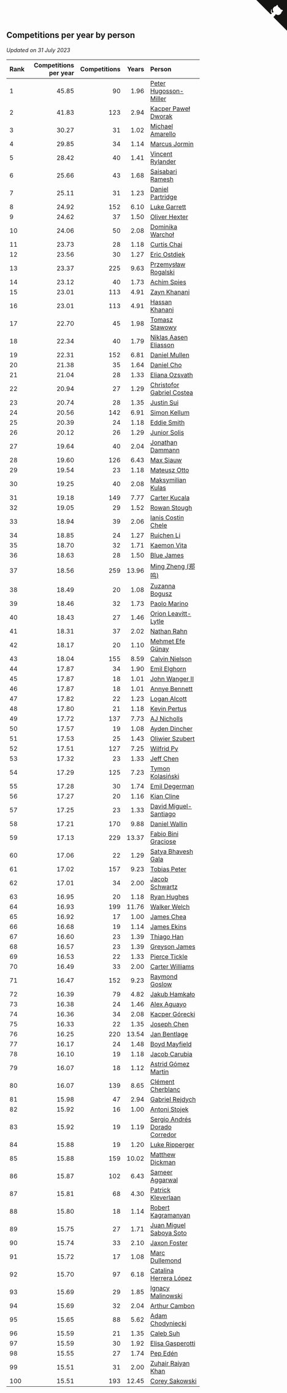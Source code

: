 ## Competitions per year by person

*Updated on 31 July 2023*

| Rank | Competitions per year | Competitions | Years | Person |
| :--- | ---: | ---: | ---: | :--- |
| 1 | 45.85 | 90 | 1.96 | [Peter Hugosson-Miller](https://www.worldcubeassociation.org/persons/2021HUGO01) |
| 2 | 41.83 | 123 | 2.94 | [Kacper Paweł Dworak](https://www.worldcubeassociation.org/persons/2020DWOR01) |
| 3 | 30.27 | 31 | 1.02 | [Michael Amarello](https://www.worldcubeassociation.org/persons/2022AMAR09) |
| 4 | 29.85 | 34 | 1.14 | [Marcus Jormin](https://www.worldcubeassociation.org/persons/2022JORM01) |
| 5 | 28.42 | 40 | 1.41 | [Vincent Rylander](https://www.worldcubeassociation.org/persons/2022RYLA01) |
| 6 | 25.66 | 43 | 1.68 | [Saisabari Ramesh](https://www.worldcubeassociation.org/persons/2021RAME01) |
| 7 | 25.11 | 31 | 1.23 | [Daniel Partridge](https://www.worldcubeassociation.org/persons/2022PART02) |
| 8 | 24.92 | 152 | 6.10 | [Luke Garrett](https://www.worldcubeassociation.org/persons/2017GARR05) |
| 9 | 24.62 | 37 | 1.50 | [Oliver Hexter](https://www.worldcubeassociation.org/persons/2022HEXT01) |
| 10 | 24.06 | 50 | 2.08 | [Dominika Warchoł](https://www.worldcubeassociation.org/persons/2021WARC01) |
| 11 | 23.73 | 28 | 1.18 | [Curtis Chai](https://www.worldcubeassociation.org/persons/2022CHAI02) |
| 12 | 23.56 | 30 | 1.27 | [Eric Ostdiek](https://www.worldcubeassociation.org/persons/2022OSTD01) |
| 13 | 23.37 | 225 | 9.63 | [Przemysław Rogalski](https://www.worldcubeassociation.org/persons/2013ROGA02) |
| 14 | 23.12 | 40 | 1.73 | [Achim Spies](https://www.worldcubeassociation.org/persons/2021SPIE01) |
| 15 | 23.01 | 113 | 4.91 | [Zayn Khanani](https://www.worldcubeassociation.org/persons/2018KHAN28) |
| 16 | 23.01 | 113 | 4.91 | [Hassan Khanani](https://www.worldcubeassociation.org/persons/2018KHAN26) |
| 17 | 22.70 | 45 | 1.98 | [Tomasz Stawowy](https://www.worldcubeassociation.org/persons/2021STAW01) |
| 18 | 22.34 | 40 | 1.79 | [Niklas Aasen Eliasson](https://www.worldcubeassociation.org/persons/2021ELIA01) |
| 19 | 22.31 | 152 | 6.81 | [Daniel Mullen](https://www.worldcubeassociation.org/persons/2016MULL04) |
| 20 | 21.38 | 35 | 1.64 | [Daniel Cho](https://www.worldcubeassociation.org/persons/2021CHOD01) |
| 21 | 21.04 | 28 | 1.33 | [Eliana Ozsvath](https://www.worldcubeassociation.org/persons/2022OZSV01) |
| 22 | 20.94 | 27 | 1.29 | [Christofor Gabriel Costea](https://www.worldcubeassociation.org/persons/2022COST03) |
| 23 | 20.74 | 28 | 1.35 | [Justin Sui](https://www.worldcubeassociation.org/persons/2022SUIJ01) |
| 24 | 20.56 | 142 | 6.91 | [Simon Kellum](https://www.worldcubeassociation.org/persons/2016KELL12) |
| 25 | 20.39 | 24 | 1.18 | [Eddie Smith](https://www.worldcubeassociation.org/persons/2022SMIT20) |
| 26 | 20.12 | 26 | 1.29 | [Junior Solis](https://www.worldcubeassociation.org/persons/2022SOLI03) |
| 27 | 19.64 | 40 | 2.04 | [Jonathan Dammann](https://www.worldcubeassociation.org/persons/2021DAMM01) |
| 28 | 19.60 | 126 | 6.43 | [Max Siauw](https://www.worldcubeassociation.org/persons/2017SIAU02) |
| 29 | 19.54 | 23 | 1.18 | [Mateusz Otto](https://www.worldcubeassociation.org/persons/2022OTTO01) |
| 30 | 19.25 | 40 | 2.08 | [Maksymilian Kulas](https://www.worldcubeassociation.org/persons/2021KULA02) |
| 31 | 19.18 | 149 | 7.77 | [Carter Kucala](https://www.worldcubeassociation.org/persons/2015KUCA01) |
| 32 | 19.05 | 29 | 1.52 | [Rowan Stough](https://www.worldcubeassociation.org/persons/2022STOU01) |
| 33 | 18.94 | 39 | 2.06 | [Ianis Costin Chele](https://www.worldcubeassociation.org/persons/2021CHEL01) |
| 34 | 18.85 | 24 | 1.27 | [Ruichen Li](https://www.worldcubeassociation.org/persons/2022LIRU02) |
| 35 | 18.70 | 32 | 1.71 | [Kaemon Vita](https://www.worldcubeassociation.org/persons/2021VITA01) |
| 36 | 18.63 | 28 | 1.50 | [Blue James](https://www.worldcubeassociation.org/persons/2022JAME01) |
| 37 | 18.56 | 259 | 13.96 | [Ming Zheng (郑鸣)](https://www.worldcubeassociation.org/persons/2009ZHEN11) |
| 38 | 18.49 | 20 | 1.08 | [Zuzanna Bogusz](https://www.worldcubeassociation.org/persons/2022BOGU01) |
| 39 | 18.46 | 32 | 1.73 | [Paolo Marino](https://www.worldcubeassociation.org/persons/2021MARI04) |
| 40 | 18.43 | 27 | 1.46 | [Orion Leavitt-Lytle](https://www.worldcubeassociation.org/persons/2022LEAV01) |
| 41 | 18.31 | 37 | 2.02 | [Nathan Rahn](https://www.worldcubeassociation.org/persons/2021RAHN01) |
| 42 | 18.17 | 20 | 1.10 | [Mehmet Efe Günay](https://www.worldcubeassociation.org/persons/2022GUNA05) |
| 43 | 18.04 | 155 | 8.59 | [Calvin Nielson](https://www.worldcubeassociation.org/persons/2014NIEL03) |
| 44 | 17.87 | 34 | 1.90 | [Emil Elghorn](https://www.worldcubeassociation.org/persons/2021ELGH01) |
| 45 | 17.87 | 18 | 1.01 | [John Wanger II](https://www.worldcubeassociation.org/persons/2022WANG39) |
| 46 | 17.87 | 18 | 1.01 | [Annye Bennett](https://www.worldcubeassociation.org/persons/2022BENN11) |
| 47 | 17.82 | 22 | 1.23 | [Logan Alcott](https://www.worldcubeassociation.org/persons/2022ALCO02) |
| 48 | 17.80 | 21 | 1.18 | [Kevin Pertus](https://www.worldcubeassociation.org/persons/2022PERT01) |
| 49 | 17.72 | 137 | 7.73 | [AJ Nicholls](https://www.worldcubeassociation.org/persons/2015NICH04) |
| 50 | 17.57 | 19 | 1.08 | [Ayden Dincher](https://www.worldcubeassociation.org/persons/2022DINC01) |
| 51 | 17.53 | 25 | 1.43 | [Oliwier Szubert](https://www.worldcubeassociation.org/persons/2022SZUB01) |
| 52 | 17.51 | 127 | 7.25 | [Wilfrid Py](https://www.worldcubeassociation.org/persons/2016PYWI01) |
| 53 | 17.32 | 23 | 1.33 | [Jeff Chen](https://www.worldcubeassociation.org/persons/2022CHEN19) |
| 54 | 17.29 | 125 | 7.23 | [Tymon Kolasiński](https://www.worldcubeassociation.org/persons/2016KOLA02) |
| 55 | 17.28 | 30 | 1.74 | [Emil Degerman](https://www.worldcubeassociation.org/persons/2021DEGE01) |
| 56 | 17.27 | 20 | 1.16 | [Kian Cline](https://www.worldcubeassociation.org/persons/2022CLIN01) |
| 57 | 17.25 | 23 | 1.33 | [David Miguel-Santiago](https://www.worldcubeassociation.org/persons/2022MIGU02) |
| 58 | 17.21 | 170 | 9.88 | [Daniel Wallin](https://www.worldcubeassociation.org/persons/2013WALL03) |
| 59 | 17.13 | 229 | 13.37 | [Fabio Bini Graciose](https://www.worldcubeassociation.org/persons/2010GRAC02) |
| 60 | 17.06 | 22 | 1.29 | [Satya Bhavesh Gala](https://www.worldcubeassociation.org/persons/2022GALA03) |
| 61 | 17.02 | 157 | 9.23 | [Tobias Peter](https://www.worldcubeassociation.org/persons/2014PETE03) |
| 62 | 17.01 | 34 | 2.00 | [Jacob Schwartz](https://www.worldcubeassociation.org/persons/2021SCHW01) |
| 63 | 16.95 | 20 | 1.18 | [Ryan Hughes](https://www.worldcubeassociation.org/persons/2022HUGH04) |
| 64 | 16.93 | 199 | 11.76 | [Walker Welch](https://www.worldcubeassociation.org/persons/2011WELC01) |
| 65 | 16.92 | 17 | 1.00 | [James Chea](https://www.worldcubeassociation.org/persons/2022CHEA05) |
| 66 | 16.68 | 19 | 1.14 | [James Ekins](https://www.worldcubeassociation.org/persons/2022EKIN01) |
| 67 | 16.60 | 23 | 1.39 | [Thiago Han](https://www.worldcubeassociation.org/persons/2022HANT01) |
| 68 | 16.57 | 23 | 1.39 | [Greyson James](https://www.worldcubeassociation.org/persons/2022JAME02) |
| 69 | 16.53 | 22 | 1.33 | [Pierce Tickle](https://www.worldcubeassociation.org/persons/2022TICK01) |
| 70 | 16.49 | 33 | 2.00 | [Carter Williams](https://www.worldcubeassociation.org/persons/2021WILL06) |
| 71 | 16.47 | 152 | 9.23 | [Raymond Goslow](https://www.worldcubeassociation.org/persons/2014GOSL01) |
| 72 | 16.39 | 79 | 4.82 | [Jakub Hamkało](https://www.worldcubeassociation.org/persons/2018HAMK01) |
| 73 | 16.38 | 24 | 1.46 | [Alex Aguayo](https://www.worldcubeassociation.org/persons/2022AGUA01) |
| 74 | 16.36 | 34 | 2.08 | [Kacper Górecki](https://www.worldcubeassociation.org/persons/2021GORE01) |
| 75 | 16.33 | 22 | 1.35 | [Joseph Chen](https://www.worldcubeassociation.org/persons/2022CHEN16) |
| 76 | 16.25 | 220 | 13.54 | [Jan Bentlage](https://www.worldcubeassociation.org/persons/2010BENT01) |
| 77 | 16.17 | 24 | 1.48 | [Boyd Mayfield](https://www.worldcubeassociation.org/persons/2022MAYF01) |
| 78 | 16.10 | 19 | 1.18 | [Jacob Carubia](https://www.worldcubeassociation.org/persons/2022CARU02) |
| 79 | 16.07 | 18 | 1.12 | [Astrid Gómez Martin](https://www.worldcubeassociation.org/persons/2022MART26) |
| 80 | 16.07 | 139 | 8.65 | [Clément Cherblanc](https://www.worldcubeassociation.org/persons/2014CHER05) |
| 81 | 15.98 | 47 | 2.94 | [Gabriel Rejdych](https://www.worldcubeassociation.org/persons/2020REJD01) |
| 82 | 15.92 | 16 | 1.00 | [Antoni Stojek](https://www.worldcubeassociation.org/persons/2022STOJ03) |
| 83 | 15.92 | 19 | 1.19 | [Sergio Andrés Dorado Corredor](https://www.worldcubeassociation.org/persons/2022CORR05) |
| 84 | 15.88 | 19 | 1.20 | [Luke Ripperger](https://www.worldcubeassociation.org/persons/2022RIPP01) |
| 85 | 15.88 | 159 | 10.02 | [Matthew Dickman](https://www.worldcubeassociation.org/persons/2013DICK01) |
| 86 | 15.87 | 102 | 6.43 | [Sameer Aggarwal](https://www.worldcubeassociation.org/persons/2017AGGA01) |
| 87 | 15.81 | 68 | 4.30 | [Patrick Kleverlaan](https://www.worldcubeassociation.org/persons/2019KLEV01) |
| 88 | 15.80 | 18 | 1.14 | [Robert Kagramanyan](https://www.worldcubeassociation.org/persons/2022KAGR01) |
| 89 | 15.75 | 27 | 1.71 | [Juan Miguel Saboya Soto](https://www.worldcubeassociation.org/persons/2021SOTO01) |
| 90 | 15.74 | 33 | 2.10 | [Jaxon Foster](https://www.worldcubeassociation.org/persons/2021FOST01) |
| 91 | 15.72 | 17 | 1.08 | [Marc Dullemond](https://www.worldcubeassociation.org/persons/2022DULL01) |
| 92 | 15.70 | 97 | 6.18 | [Catalina Herrera López](https://www.worldcubeassociation.org/persons/2017LOPE31) |
| 93 | 15.69 | 29 | 1.85 | [Ignacy Malinowski](https://www.worldcubeassociation.org/persons/2021MALI02) |
| 94 | 15.69 | 32 | 2.04 | [Arthur Cambon](https://www.worldcubeassociation.org/persons/2021CAMB01) |
| 95 | 15.65 | 88 | 5.62 | [Adam Chodyniecki](https://www.worldcubeassociation.org/persons/2017CHOD02) |
| 96 | 15.59 | 21 | 1.35 | [Caleb Suh](https://www.worldcubeassociation.org/persons/2022SUHC01) |
| 97 | 15.59 | 30 | 1.92 | [Elisa Gasperotti](https://www.worldcubeassociation.org/persons/2021GASP01) |
| 98 | 15.55 | 27 | 1.74 | [Pep Edén](https://www.worldcubeassociation.org/persons/2021EDEN01) |
| 99 | 15.51 | 31 | 2.00 | [Zuhair Raiyan Khan](https://www.worldcubeassociation.org/persons/2021KHAN05) |
| 100 | 15.51 | 193 | 12.45 | [Corey Sakowski](https://www.worldcubeassociation.org/persons/2011SAKO01) |


<a href="https://github.com/JustinTimeCuber/wca_statistics" class="github-corner" aria-label="View source on Github"><svg width="80" height="80" viewBox="0 0 250 250" style="fill:#151513; color:#fff; position: absolute; top: 0; border: 0; right: 0;" aria-hidden="true"><path d="M0,0 L115,115 L130,115 L142,142 L250,250 L250,0 Z"></path><path d="M128.3,109.0 C113.8,99.7 119.0,89.6 119.0,89.6 C122.0,82.7 120.5,78.6 120.5,78.6 C119.2,72.0 123.4,76.3 123.4,76.3 C127.3,80.9 125.5,87.3 125.5,87.3 C122.9,97.6 130.6,101.9 134.4,103.2" fill="currentColor" style="transform-origin: 130px 106px;" class="octo-arm"></path><path d="M115.0,115.0 C114.9,115.1 118.7,116.5 119.8,115.4 L133.7,101.6 C136.9,99.2 139.9,98.4 142.2,98.6 C133.8,88.0 127.5,74.4 143.8,58.0 C148.5,53.4 154.0,51.2 159.7,51.0 C160.3,49.4 163.2,43.6 171.4,40.1 C171.4,40.1 176.1,42.5 178.8,56.2 C183.1,58.6 187.2,61.8 190.9,65.4 C194.5,69.0 197.7,73.2 200.1,77.6 C213.8,80.2 216.3,84.9 216.3,84.9 C212.7,93.1 206.9,96.0 205.4,96.6 C205.1,102.4 203.0,107.8 198.3,112.5 C181.9,128.9 168.3,122.5 157.7,114.1 C157.9,116.9 156.7,120.9 152.7,124.9 L141.0,136.5 C139.8,137.7 141.6,141.9 141.8,141.8 Z" fill="currentColor" class="octo-body"></path></svg></a><style>.github-corner:hover .octo-arm{animation:octocat-wave 560ms ease-in-out}@keyframes octocat-wave{0%,100%{transform:rotate(0)}20%,60%{transform:rotate(-25deg)}40%,80%{transform:rotate(10deg)}}@media (max-width:500px){.github-corner:hover .octo-arm{animation:none}.github-corner .octo-arm{animation:octocat-wave 560ms ease-in-out}}</style>
